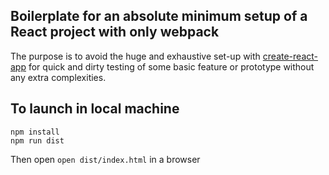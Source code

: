 ## Boilerplate for an absolute minimum setup of a React project with only webpack

The purpose is to avoid the huge and exhaustive set-up with [create-react-app](https://github.com/facebook/create-react-app) for quick and dirty testing of some basic feature or prototype without any extra complexities.

## To launch in local machine

```
npm install
npm run dist

```

Then open ``open dist/index.html`` in a browser